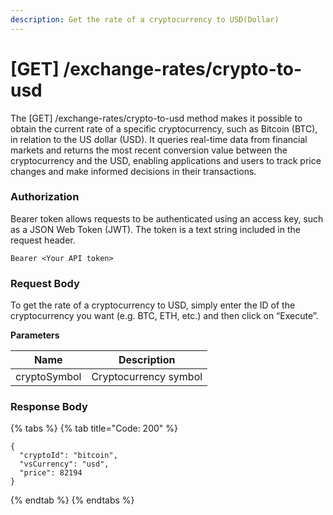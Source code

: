 ```yaml
---
description: Get the rate of a cryptocurrency to USD(Dollar)
---
```


# \[GET] /exchange-rates/crypto-to-usd

The \[GET] /exchange-rates/crypto-to-usd method makes it possible to obtain the current rate of a specific cryptocurrency, such as Bitcoin (BTC), in relation to the US dollar (USD). It queries real-time data from financial markets and returns the most recent conversion value between the cryptocurrency and the USD, enabling applications and users to track price changes and make informed decisions in their transactions.

### Authorization

Bearer token allows requests to be authenticated using an access key, such as a JSON Web Token (JWT). The token is a text string included in the request header.

```
Bearer <Your API token>
```

### Request Body

To get the rate of a cryptocurrency to USD, simply enter the ID of the cryptocurrency you want (e.g. BTC, ETH, etc.) and then click on “Execute”.

**Parameters**

| Name         | Description           |
| ------------ | --------------------- |
| cryptoSymbol | Cryptocurrency symbol |

### Response Body

{% tabs %}
{% tab title="Code: 200" %}
```
{
  "cryptoId": "bitcoin",
  "vsCurrency": "usd",
  "price": 82194
}
```
{% endtab %}
{% endtabs %}
